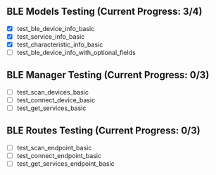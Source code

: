 ## BLE Models Testing (Current Progress: 3/4)
- [x] test_ble_device_info_basic
- [x] test_service_info_basic
- [x] test_characteristic_info_basic
- [ ] test_ble_device_info_with_optional_fields

## BLE Manager Testing (Current Progress: 0/3)
- [ ] test_scan_devices_basic
- [ ] test_connect_device_basic
- [ ] test_get_services_basic

## BLE Routes Testing (Current Progress: 0/3)
- [ ] test_scan_endpoint_basic
- [ ] test_connect_endpoint_basic
- [ ] test_get_services_endpoint_basic